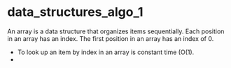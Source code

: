 # data_structures_algo_1

An array is a data structure that organizes items sequentially. Each position in an array has an index. The first position in an array has an index of 0.

- To look up an item by index in an array is constant time (O(1).    
- 
